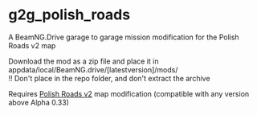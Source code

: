 # g2g_polish_roads
A BeamNG.Drive garage to garage mission modification for the Polish Roads v2 map

Download the mod as a zip file and place it in appdata/local/BeamNG.drive/[latestversion]/mods/\
!! Don't place in the repo folder, and don't extract the archive

Requires [Polish Roads v2](https://www.beamng.com/resources/polish-roads.5846/) map modification (compatible with any version above Alpha 0.33)
